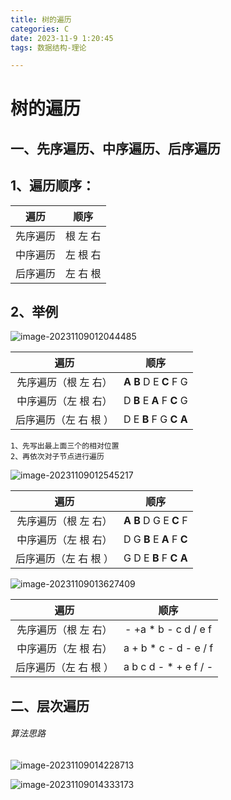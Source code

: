 ```yaml
---
title: 树的遍历
categories: C
date: 2023-11-9 1:20:45
tags: 数据结构-理论

---
```


# 树的遍历

<!--more-->

## 一、先序遍历、中序遍历、后序遍历

## 1、遍历顺序：

|   遍历   |   顺序   |
| :------: | :------: |
| 先序遍历 | 根 左 右 |
| 中序遍历 | 左 根 右 |
| 后序遍历 | 左 右 根 |

## 2、举例

![image-20231109012044485](image-20231109012044485.png)

|         遍历          |           顺序            |
| :-------------------: | :-----------------------: |
| 先序遍历（根 左 右）  | **A** **B** D E **C** F G |
| 中序遍历（左 根 右）  | D **B** E **A** F **C** G |
| 后序遍历（左 右 根 ） | D E **B** F G **C** **A** |

```
1、先写出最上面三个的相对位置
2、再依次对子节点进行遍历
```

![image-20231109012545217](image-20231109012545217.png)

|         遍历          |           顺序            |
| :-------------------: | :-----------------------: |
| 先序遍历（根 左 右）  | **A** **B** D G E **C** F |
| 中序遍历（左 根 右）  | D G **B** E **A** F **C** |
| 后序遍历（左 右 根 ） | G D E **B** F **C** **A** |

![image-20231109013627409](image-20231109013627409.png)

|         遍历          |          顺序          |
| :-------------------: | :--------------------: |
| 先序遍历（根 左 右）  |  - +a * b - c d / e f  |
| 中序遍历（左 根 右）  | a + b * c - d  - e / f |
| 后序遍历（左 右 根 ） | a b c d - * + e f / -  |

## 二、层次遍历

###### 算法思路

![image-20231109014228713](image-20231109014228713.png)



![image-20231109014333173](image-20231109014333173.png)